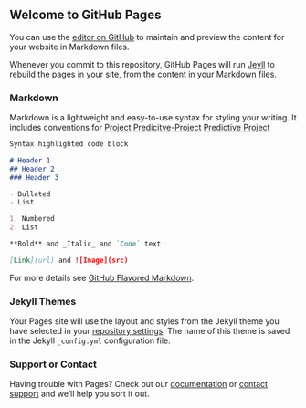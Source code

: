 ## Welcome to GitHub Pages

You can use the [editor on GitHub](https://github.com/amanbagla/Study/edit/master/README.md) to maintain and preview the content for your website in Markdown files.

Whenever you commit to this repository, GitHub Pages will run [Jeyll](https://jekyllrb.com/) to rebuild the pages in your site, from the content in your Markdown files.

### Markdown

Markdown is a lightweight and easy-to-use syntax for styling your writing. It includes conventions for
<a href="Project.html">Project</a>
<a href="Baglaa_Endterm (2).pdf">Predicitve-Project</a>
[Predictive Project](https://github.com/amanbagla/Aman-Bagla/blob/master/Baglaa_Endterm%20(2).pdf)
```markdown
Syntax highlighted code block

# Header 1
## Header 2
### Header 3

- Bulleted
- List

1. Numbered
2. List

**Bold** and _Italic_ and `Code` text

[Link](url) and ![Image](src)
```

For more details see [GitHub Flavored Markdown](https://guides.github.com/features/mastering-markdown/).

### Jekyll Themes

Your Pages site will use the layout and styles from the Jekyll theme you have selected in your [repository settings](https://github.com/amanbagla/Study/settings). The name of this theme is saved in the Jekyll `_config.yml` configuration file.

### Support or Contact

Having trouble with Pages? Check out our [documentation](https://help.github.com/categories/github-pages-basics/) or [contact support](https://github.com/contact) and we’ll help you sort it out.
